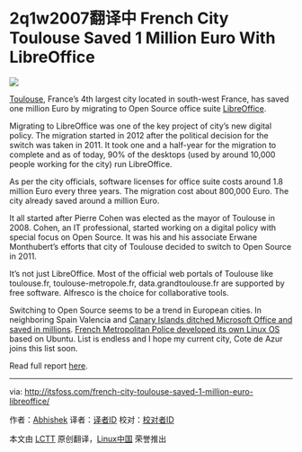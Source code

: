 2q1w2007翻译中
French City Toulouse Saved 1 Million Euro With LibreOffice
================================================================================
![](http://itsfoss.itsfoss.netdna-cdn.com/wp-content/uploads/2014/07/FRance_LibreOffice.jpg)

[Toulouse][1], France’s 4th largest city located in south-west France, has saved one million Euro by migrating to Open Source office suite [LibreOffice][2].

Migrating to LibreOffice was one of the key project of city’s new digital policy. The migration started in 2012 after the political decision for the switch was taken in 2011. It took one and a half-year for the migration to complete and as of today, 90% of the desktops (used by around 10,000 people working for the city) run LibreOffice.

As per the city officials, software licenses for office suite costs around 1.8 million Euro every three years. The migration cost about 800,000 Euro. The city already saved around a million Euro.

It all started after Pierre Cohen was elected as the mayor of Toulouse in 2008. Cohen, an IT professional, started working on a digital policy with special focus on Open Source. It was his and his associate Erwane Monthubert’s efforts that city of Toulouse decided to switch to Open Source in 2011.

It’s not just LibreOffice. Most of the official web portals of Toulouse like toulouse.fr, toulouse-metropole.fr, data.grandtoulouse.fr are supported by free software. Alfresco is the choice for collaborative tools.

Switching to Open Source seems to be a trend in European cities. In neighboring Spain Valencia and [Canary Islands ditched Microsoft Office and saved in millions][3]. [French Metropolitan Police developed its own Linux OS][4] based on Ubuntu. List is endless and I hope my current city, Cote de Azur joins this list soon.

Read full report [here][5].

--------------------------------------------------------------------------------

via: http://itsfoss.com/french-city-toulouse-saved-1-million-euro-libreoffice/

作者：[Abhishek][a]
译者：[译者ID](https://github.com/译者ID)
校对：[校对者ID](https://github.com/校对者ID)

本文由 [LCTT](https://github.com/LCTT/TranslateProject) 原创翻译，[Linux中国](http://linux.cn/) 荣誉推出

[a]:http://itsfoss.com/author/Abhishek/
[1]:http://en.wikipedia.org/wiki/Toulouse
[2]:http://www.libreoffice.org/
[3]:http://itsfoss.com/canary-islands-saves-700000-euro-open-source/
[4]:http://itsfoss.com/french-national-police-switch-37000-desktops-to-linux/
[5]:https://joinup.ec.europa.eu/elibrary/case/toulouse-saves-1-million-euro-libreoffice
